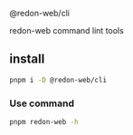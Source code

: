 @redon-web/cli

redon-web command lint tools

## install

```bash
pnpm i -D @redon-web/cli
```

### Use command

```bash
pnpm redon-web -h
```
